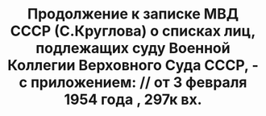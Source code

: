 ---
title: 'Продолжение к записке МВД СССР (С.Круглова) о списках лиц, подлежащих суду
  Военной Коллегии Верховного Суда СССР, - с приложением: // от 3 февраля 1954 года
  , 297к вх.'
description: РГАСПИ, ф.17, т.10, оп.171, дело 418, лист -1
images:
- /disk/pictures/v10/17-171-418_op_2.jpg
- /disk/pictures/v10/17-171-418_op_1.jpg
---